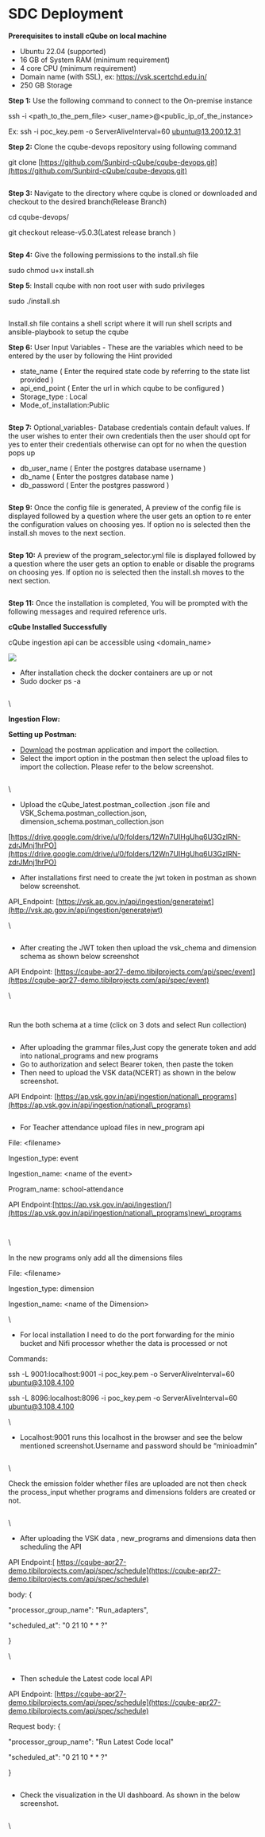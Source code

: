 # SDC Deployment

**Prerequisites to install cQube on local machine**

* Ubuntu 22.04 (supported)&#x20;
* &#x20;16 GB of System RAM (minimum requirement)
* &#x20;4 core CPU (minimum requirement)
* &#x20;Domain name (with SSL), ex: https://vsk.scertchd.edu.in/
* &#x20;250 GB Storage



**Step 1:** Use the following command to connect to the On-premise instance

&#x20; ssh -i \<path\_to\_the\_pem\_file> \<user\_name>@\<public\_ip\_of\_the\_instance>

Ex: ssh -i poc\_key.pem -o ServerAliveInterval=60 ubuntu@13.200.12.31&#x20;

**Step 2:** Clone the cqube-devops repository using following command

git clone [https://github.com/Sunbird-cQube/cqube-devops.git](https://github.com/Sunbird-cQube/cqube-devops.git)    &#x20;

<figure><img src="https://lh4.googleusercontent.com/X52JlR-8CHhXM6tS3-6VdVoNvx1kFYrYp1iOH-3BDb1MQet3e52fuaWz73lmq7lTv7VA8S504QtwuRYT2KP9GOli5pBgqg_uybfnB2WXrl0MylbIABtMbA5Rj7m2CInqDrKsESBMFs7k3HMyZj3FZUQ" alt=""><figcaption></figcaption></figure>

**Step 3:** Navigate to the directory where cqube is cloned or downloaded and checkout to the desired branch(Release Branch)

&#x20;                        cd cqube-devops/&#x20;

&#x20;                        git checkout release-v5.0.3(Latest release branch )

<figure><img src="https://lh6.googleusercontent.com/qrWu_KUQD_INTnbYVwdmkf0wTOp-8JU_Px7HG7mF9L0wXoYSFIV3rLuqUZHOXIXC3szTIeHfWJR78lJ6TJ-7IfeSL3XVprq1iKrXQBoHzSsblc8dyVNheewBHALLrUWNoOcMV9YOh6TMvVpcxjGzdzs" alt=""><figcaption></figcaption></figure>

**Step 4:** Give the following permissions to the install.sh file

&#x20;                     sudo chmod u+x install.sh

**Step 5**: Install cqube with non root user with sudo privileges

&#x20;                      sudo ./install.sh

<figure><img src="https://lh5.googleusercontent.com/Jh1CYo-4uLdX8D7Q8W568pt0j1WfCVS2i4QSYoJGLRR46ayBoJOyBpy-doSFptu6aY71cr1pirNwDvcNwsbF6R-Bwrs4RpWMYaJNZx65-uIEcb2uYxwynGUOOSzbbzsnwlXmXQXOi0tn9wrpFzNiVVw" alt=""><figcaption></figcaption></figure>

Install.sh file contains a shell script where it will run shell scripts and ansible-playbook to setup the cqube

**Step 6:** User Input Variables - These are the variables which need to be entered by the user by following the Hint provided

* state\_name ( Enter the required state code by referring to the state list provided )
* api\_end\_point ( Enter the url in which cqube to be configured )
* Storage\_type : Local
* Mode\_of\_installation:Public

<figure><img src="https://lh3.googleusercontent.com/W7_14Vemxb6bR3BaeM8C_BNkRtFkF0jnNuniNoZLkc3qZ7Qqk25kyu7EUb_zGQjPLGyJaCXe-opdy_cx1FzoEH4m_jgfRSCPiMBk-Y1rCbKT1MgLLF1DQQ1je1RSzBItYmSVC_gnNPioZNuJIDzXa8c" alt=""><figcaption></figcaption></figure>

**Step 7:** Optional\_variables- Database credentials contain default values. If the user wishes to enter their own credentials then the user should opt for yes to enter their credentials otherwise can opt for no when the question pops up

* db\_user\_name ( Enter the postgres database username )&#x20;
* db\_name ( Enter the postgres database name )
* db\_password ( Enter the postgres password )

<figure><img src="https://lh3.googleusercontent.com/yPdv1InlwQSeBLFvpk3nU142SDqUWBbbXVnuxsyoLS2ZPW4nuiK_nVjCQhaETriLPLSVO5a6xOhPOqzCZlXlOuyQ-RAV-D7iqexGNmLmMoDNcZ2xuZMChUMnU5sobxTdGVYzWOlqYAZQwTBrSifS-0w" alt=""><figcaption></figcaption></figure>

**Step 9:** Once the config file is generated, A preview of the config file is displayed followed by a question where the user gets an option to re enter the configuration values on choosing yes. If option no is selected then the install.sh moves to the next section.

<figure><img src="https://lh5.googleusercontent.com/cz6qWjUlnq1saUOmIfJ3YOIk_qlpVAaioKZz4uBfbnyqL5eTyO_ngvMbxWNBuUcnmgIdawUTIHciBEcihkqTI8oyhonxc_jqcoRVxeLJpxttvO5ZsIS9czcTj_y-rPLBvfcUVN7RmILsIs_aFVY4u1Y" alt=""><figcaption></figcaption></figure>

**Step 10:**  A preview of the program\_selector.yml file is displayed followed by a question where the user gets an option to enable or disable the programs on choosing yes. If option no is selected then the install.sh moves to the next section.

<figure><img src="https://lh5.googleusercontent.com/HZzHVxys7UZNteVaHMZtfWiQQRWM-cB1M7bVriM6iLGY8sItQ_J1tgHcSV_-cnk5aXZNLSPEXqIqmJsOkiCKtQGgBRO9VZN87gJoRzZYmL11NStMo9FvnD_7L6FPzdM59LgXml0JsoeZxPxn8UOUKgY" alt=""><figcaption></figcaption></figure>

**Step 11:** Once the installation is completed, You will be prompted with the following messages and required reference urls.

&#x20;                                **cQube Installed Successfully**

cQube ingestion api can be accessible using \<domain\_name>

![](https://lh6.googleusercontent.com/Cok1IhMdZP9\_W\_VHJICNKw3-IpoylOhbPX7szrNpsjQnyjQ3MCHeheW-C3v6rEqG9lNF76z4YbUkRH2OVvv5ZxZ8MoimcgwHxbvO7MomcfKtgJeWMM3HxIyYXPzTmvGEwlEh-khDdKrFoE1Mx91dzvc)

* After installation check the docker containers are up or not
* Sudo docker ps -a

<figure><img src="https://lh4.googleusercontent.com/4xjtHlzOmazq0NFGcHIPnoU89iBx7Ot-9XJRJDOUE-gzDN9fmYs6UrGvnVtIsl18UppFpAvszSNQvCxuhTe1k_KsNgeiSxZVfiRfit-4EBMHqf3reCj5JLfoRi57Sx6DqU65FDyU8FBqJIBwXXI7Km8" alt=""><figcaption></figcaption></figure>

\


**Ingestion Flow:**

**Setting up Postman:**

* [Download](https://www.postman.com/downloads/) the postman application and import the collection.
* Select the import option in the postman then select the upload files to import the collection. Please refer to the below screenshot.

<figure><img src="https://lh5.googleusercontent.com/shstpTN_4dDXd52QmDBAcq28Yxse_Odv7BubT144Zk0cBRe5tGcL-1e_LsNdMucjFmt9RrzAJ1vMUOZSpMaIsHM4tyyBREtYPp0qiIFxqiAtEpUDsnS4g-TjupIel93W2NrfFXIBrp5Z3tJt2_IbElY" alt=""><figcaption></figcaption></figure>

\


* Upload the cQube\_latest.postman\_collection .json file and VSK\_Schema.postman\_collection.json, dimension\_schema.postman\_collection.json

[https://drive.google.com/drive/u/0/folders/12Wn7UIHgUhq6U3GzlRN-zdrJMnj1hrPO](https://drive.google.com/drive/u/0/folders/12Wn7UIHgUhq6U3GzlRN-zdrJMnj1hrPO)

* After installations first need to create the jwt token in postman as shown below screenshot.

API\_Endpoint: [https://vsk.ap.gov.in/api/ingestion/generatejwt](http://vsk.ap.gov.in/api/ingestion/generatejwt)

\


<figure><img src="https://lh4.googleusercontent.com/NMVlBi1wLPlHkbhY4ZJ7FwBP5RYz4LE6uCPRLiHsmgGaK4lU46pfglmJ7xwVR0qhMkcTOZnJnNheXqCHit8CD7PBialysjR3huVWEvxlvudcyPVaNP_riwbYqgEJAKN9IMjtNfn6miTK-z0ia0Ew8Ow" alt=""><figcaption></figcaption></figure>

* After creating the JWT token then upload the vsk\_chema and dimension schema as shown below screenshot

&#x20;API Endpoint: [https://cqube-apr27-demo.tibilprojects.com/api/spec/event](https://cqube-apr27-demo.tibilprojects.com/api/spec/event)

\


<figure><img src="https://lh4.googleusercontent.com/0N31t0spESEIc25_-wMZaFK0rwBPPldxPzAZLEmaUa5pNaVjSNhVOMeWM13yc-SVuMiSVEn16txOSPI33ars_gOfYC5OTpSCLWW9OVT5TBvSyx7fAJUhiJnTkYEFNDNsIR9Muvn3E1StK0WPSZhIGjQ" alt=""><figcaption></figcaption></figure>

<figure><img src="https://lh4.googleusercontent.com/ATnwtWU2uPq3pWwAWw_X9lp41fFwkLZd0ao5xV5EObAqyXDg64K0t9fmacfrpFltg0nK6KJxttcH-hIRZ3XLfsvQEbwP2vVku_1D5_gwqkIL7Ydp_lgCrpEaSfKuf9z1dI8PJjJlE9NgeaDWq4kyi20" alt=""><figcaption></figcaption></figure>

Run the both schema at a time (click on 3 dots and select Run collection)

<figure><img src="https://lh3.googleusercontent.com/9f-iHnzbSl9_08Pj_M4gMNhPeT2HWPYbjG2lhqtTmTBuFTgoX0r-z2s1yoqyYJ5nncXJsImE-_fc3XJelcNg9Ygn3P5bWF_3fNOPZ7_R1CwTP6RWQaCWoCMoF8dAQ-UAnSXwoqqegCjjbynz3GBhCJ0" alt=""><figcaption></figcaption></figure>

* After uploading the grammar files,Just copy the generate token and add into national\_programs and new programs
* Go to authorization and select Bearer token, then paste the token&#x20;
* Then need to upload the VSK data(NCERT) as shown in the below screenshot.

&#x20;           API Endpoint: [https://ap.vsk.gov.in/api/ingestion/national\_programs](https://ap.vsk.gov.in/api/ingestion/national\_programs)

<figure><img src="https://lh5.googleusercontent.com/spTqFXpUE-2TlndWphpzzFyryrrT_iFPZ0MxVCqvsTY7fdCeLJdqLWj3Gkr8Sqzjw6e7oAgP6afFNLWgB6nN0CSO2S61A_w7Gl1cnH-pG3sHvpoQ0Hlx_AlFcWBq1ZhISUiaUBHvNwh8gybgtEablfw" alt=""><figcaption></figcaption></figure>

* For Teacher attendance upload files in new\_program api

File: \<filename>

Ingestion\_type: event

Ingestion\_name: \<name of the event>

Program\_name: school-attendance

&#x20;         API Endpoint:[https://ap.vsk.gov.in/api/ingestion/](https://ap.vsk.gov.in/api/ingestion/national\_programs)new\_programs

<figure><img src="https://lh3.googleusercontent.com/r2BXSTIV9Ap041Dfzt_IC4FGVF1j5bSisCV-eKkDNXmMfnOgJkhfkL3CVmyZXZcGQRIM1DRp7gD2gRIneoZVKLr-szQczWXsYISpkGKMu0nTOuyPaitT2BzoCoJcOXEB13h9VqdwIdd6WKHT973Kf0k" alt=""><figcaption></figcaption></figure>

<figure><img src="https://lh4.googleusercontent.com/4iEgX1o83a-iuu1rGB7ylF3aF_6W6Er_bS8sUDVUmvwOd2w1VyxobzyHZa6u0JcBjTXeAg83DrApBwSNOWYXZ9gQ5O7DwM9HefiANjys42WiSyOHZgHfOITRzaR11B0oCxXMfRre8R68O8GLzIvZR04" alt=""><figcaption></figcaption></figure>

\


In the new programs only add all the dimensions files

File: \<filename>

Ingestion\_type: dimension

Ingestion\_name: \<name of the Dimension>

\


* For local installation I need to do the port forwarding for the minio bucket and Nifi processor whether the data is processed or not&#x20;

Commands:&#x20;

ssh -L 9001:localhost:9001 -i poc\_key.pem -o ServerAliveInterval=60 ubuntu@3.108.4.100

ssh -L 8096:localhost:8096 -i poc\_key.pem -o ServerAliveInterval=60 ubuntu@3.108.4.100

\


* Localhost:9001 runs this localhost in the browser and see the below mentioned screenshot.Username and password should be “minioadmin”

<figure><img src="https://lh5.googleusercontent.com/TQkdLn49_RlIwbGAJDp2zuLuryjCBKoHOc_3p4KS9mbdvDGeC9CBwxxuyjdv3ZKZLeY8GmmPQvE6wY6hpb4KnG2-aK1qzIOl2ksIQjOpvpS_CwaKhkfWRRG_nGZuQRfyRLy809eVywKzYSKkXFRbgog" alt=""><figcaption></figcaption></figure>

\


Check the emission folder whether files are uploaded are not then check the process\_input whether programs and dimensions folders are created or not.

<figure><img src="https://lh3.googleusercontent.com/45DIU1Fq3QoXZskFnT6EYtSq9gAvXhRMC2Rcg-RaivqUU-YVzZBapd9lIuOd1aPg9I0JpQ4CuwuDEF7mY8b0fE9291vB4CMbHPopNLk_dVRiXzWJetRYrZ6Dui43kqVDAp0QyUoMIQw8AvMZeG0J_X8" alt=""><figcaption></figcaption></figure>

\


* &#x20;After uploading the VSK data , new\_programs and dimensions data then scheduling the API

&#x20;       API Endpoint:[ https://cqube-apr27-demo.tibilprojects.com/api/spec/schedule](https://cqube-apr27-demo.tibilprojects.com/api/spec/schedule)

body: {

&#x20;                "processor\_group\_name": "Run\_adapters",

&#x20;                "scheduled\_at": "0 21 10 \* \* ?"

&#x20;             }

\


<figure><img src="https://lh4.googleusercontent.com/HRoKH3f2YMmrdh33vjcXHLetWL3CZ7UVwnVEGYOrgWi7zrpCfeIa7n_CZwcLcY9V7ygGlSWpUK3vprRAWmmEpwUUi0Ku8qkn8qak13WxIYWgXH1dACcNoCjYGjc2kTpXpotbtGtAIAb8jRgts6bPIDI" alt=""><figcaption></figcaption></figure>

* &#x20;Then schedule the Latest code local API

&#x20;           API Endpoint: [https://cqube-apr27-demo.tibilprojects.com/api/spec/schedule](https://cqube-apr27-demo.tibilprojects.com/api/spec/schedule)

&#x20;           Request body: {

&#x20;                                      "processor\_group\_name": "Run Latest Code local"

&#x20;                                      "scheduled\_at": "0 21 10 \* \* ?"

&#x20;                                    }

&#x20;        &#x20;

<figure><img src="https://lh4.googleusercontent.com/qVctDoTOkYItbEwtTejosLnHrYy6l9yrseZ2-KsjzXXIKUYQEr6FDbUU1BrZCAzejueSfBHeuscN_PM6vCJdBoEJCMx4bUsuMzmDizH2AwfzkzYfn_UWOiPDsHPT3RzEMACCTLxy_2T1rYWpN1MywOg" alt=""><figcaption></figcaption></figure>

&#x20;            &#x20;

* Check the visualization in the UI dashboard. As shown in the below screenshot.

<figure><img src="https://lh6.googleusercontent.com/Dr4YH8ZmNBBQHdcNYVkJ1uYxrgR9czAsz3UTXiVUeCiJ2F-hkTW9ETBzXcO0gZd64htnOMlxwcmyXROp5hf40P2ZGEyoESE82_0G2Nmo2tUbm_WCckj6boXsMgtOn8p0Y27xeHcswCEiCO077x2431U" alt=""><figcaption></figcaption></figure>

\
